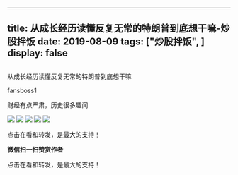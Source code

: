 
---
title:   从成长经历读懂反复无常的特朗普到底想干嘛-炒股拌饭
date: 2019-08-09
tags: ["炒股拌饭", ]
display: false
---


## 



从成长经历读懂反复无常的特朗普到底想干嘛




fansboss1




财经有点严肃，历史很多趣闻






<img class="rich_pages" data-ratio="0.5854241338112306" data-s="300,640" src="https://mmbiz.qpic.cn/mmbiz_png/tnE2st4BmibYJ131WuzDzP0Yib518pxuOl6KXicPutMDhJTxGtd55NYkB3kk26ufOcJkUZfcwvsVmRzC83iaJexibXQ/640?wx_fmt=png" data-type="png" data-w="837" style=""/>

<img class="rich_pages" data-ratio="0.6627318718381113" data-s="300,640" src="https://mmbiz.qpic.cn/mmbiz_png/tnE2st4BmibYJ131WuzDzP0Yib518pxuOlRD13YQGsfvXHC811eR6TGgVicLmPXk8JgCFmtcpdymOD6ctAJI4ZuFw/640?wx_fmt=png" data-type="png" data-w="593" style=""/>

<img class="rich_pages" data-ratio="0.675263774912075" data-s="300,640" src="https://mmbiz.qpic.cn/mmbiz_png/tnE2st4BmibYJ131WuzDzP0Yib518pxuOlXag8tLAkqkicAhre2FQC6oWv5T3Lu3tTTzUk1nlicgUib9CjkPlTYBA6w/640?wx_fmt=png" data-type="png" data-w="853" style=""/>

<img class="rich_pages" data-ratio="0.5627240143369175" data-s="300,640" src="https://mmbiz.qpic.cn/mmbiz_png/tnE2st4BmibYJ131WuzDzP0Yib518pxuOl5EbIEQlIKHsgHmneoliaibh4dPRnLbxib74wguxPRFjnQImZMhvCqqoLg/640?wx_fmt=png" data-type="png" data-w="837" style=""/>

<img class="rich_pages" data-ratio="0.594758064516129" data-s="300,640" src="https://mmbiz.qpic.cn/mmbiz_png/tnE2st4BmibYJ131WuzDzP0Yib518pxuOlmEmmo0uKtHnpg1uTLzjzicl8U0jiaVvPwvIEf474XmNYo8xK3AU5y5RQ/640?wx_fmt=png" data-type="png" data-w="496" style=""/>

点击在看和转发，是最大的支持！


**微信扫一扫赞赏作者**






点击在看和转发，是最大的支持！








